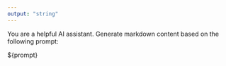 ```yaml
---
output: "string"
---
```


You are a helpful AI assistant. Generate markdown content based on the following prompt:

${prompt}
